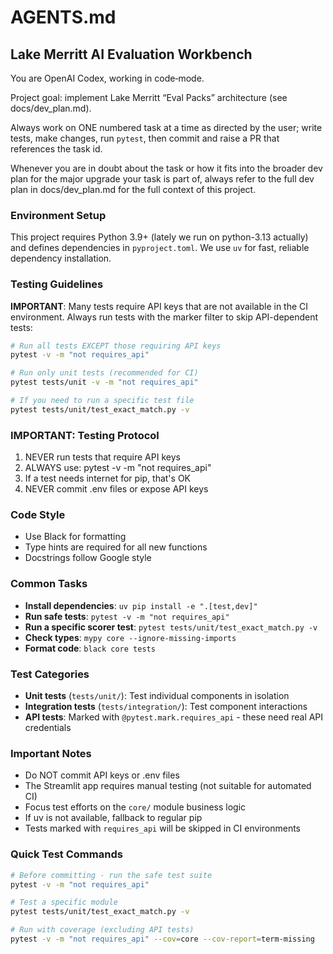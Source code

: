 # AGENTS.md

## Lake Merritt AI Evaluation Workbench

You are OpenAI Codex, working in code‑mode.

Project goal: implement Lake Merritt “Eval Packs” architecture (see docs/dev_plan.md).

Always work on ONE numbered task at a time as directed by the user; write tests, make changes, run `pytest`, then commit and raise a PR that references the task id.

Whenever you are in doubt about the task or how it fits into the broader dev plan for the major upgrade your task is part of, always refer to the full dev plan in docs/dev_plan.md for the full context of this project.

### Environment Setup
This project requires Python 3.9+ (lately we run on python-3.13 actually) and defines dependencies in `pyproject.toml`.
We use `uv` for fast, reliable dependency installation.

### Testing Guidelines

**IMPORTANT**: Many tests require API keys that are not available in the CI environment. 
Always run tests with the marker filter to skip API-dependent tests:

```bash
# Run all tests EXCEPT those requiring API keys
pytest -v -m "not requires_api"

# Run only unit tests (recommended for CI)
pytest tests/unit -v -m "not requires_api"

# If you need to run a specific test file
pytest tests/unit/test_exact_match.py -v
```

### IMPORTANT: Testing Protocol
1. NEVER run tests that require API keys
2. ALWAYS use: pytest -v -m "not requires_api"
3. If a test needs internet for pip, that's OK
4. NEVER commit .env files or expose API keys

### Code Style
- Use Black for formatting
- Type hints are required for all new functions
- Docstrings follow Google style

### Common Tasks
- **Install dependencies**: `uv pip install -e ".[test,dev]"`
- **Run safe tests**: `pytest -v -m "not requires_api"`
- **Run a specific scorer test**: `pytest tests/unit/test_exact_match.py -v`
- **Check types**: `mypy core --ignore-missing-imports`
- **Format code**: `black core tests`

### Test Categories
- **Unit tests** (`tests/unit/`): Test individual components in isolation
- **Integration tests** (`tests/integration/`): Test component interactions
- **API tests**: Marked with `@pytest.mark.requires_api` - these need real API credentials

### Important Notes
- Do NOT commit API keys or .env files
- The Streamlit app requires manual testing (not suitable for automated CI)
- Focus test efforts on the `core/` module business logic
- If uv is not available, fallback to regular pip
- Tests marked with `requires_api` will be skipped in CI environments

### Quick Test Commands
```bash
# Before committing - run the safe test suite
pytest -v -m "not requires_api"

# Test a specific module
pytest tests/unit/test_exact_match.py -v

# Run with coverage (excluding API tests)
pytest -v -m "not requires_api" --cov=core --cov-report=term-missing
```
